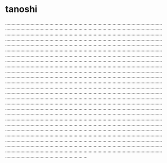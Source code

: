 # tanoshi
.............................................................................................................................................................................................................................................................................................................................................................................................................................................................................................................................................................................................................................................................................................................................................................................................................................................................................................................................................................................................................................................................................................................................................................................................................................................................................................................................................................................................................................................................................................................................................................................................................................................................................................................................................................................................................................................................................................................................................................................................................................................................................................................................................................................................................................................................................................................................................................................................................................................................................................................................................................................................................................................................................................................................................................................................................................................................................................................................................................................................................................................................................................................................................................................................................................................................................................